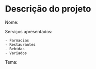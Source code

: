 # Descrição do projeto

Nome: 

Serviços apresentados:

	- Farmacias
	- Restaurantes
	- Bebidas
	- Variados

Tema: 